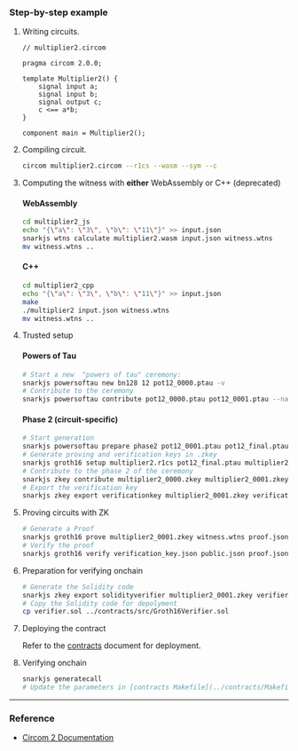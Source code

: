 ### Step-by-step example

1. Writing circuits.

    ``` circom
    // multiplier2.circom

    pragma circom 2.0.0;

    template Multiplier2() {
        signal input a;
        signal input b;
        signal output c;
        c <== a*b;
    }

    component main = Multiplier2();
    ```

2. Compiling circuit.
   
    ``` sh
    circom multiplier2.circom --r1cs --wasm --sym --c
    ```

3. Computing the witness with **either** WebAssembly or C++ (deprecated)

    #### WebAssembly

    ``` sh
    cd multiplier2_js
    echo "{\"a\": \"3\", \"b\": \"11\"}" >> input.json
    snarkjs wtns calculate multiplier2.wasm input.json witness.wtns
    mv witness.wtns ..
    ```

    #### C++

    ``` sh
    cd multiplier2_cpp
    echo "{\"a\": \"3\", \"b\": \"11\"}" >> input.json
    make
    ./multiplier2 input.json witness.wtns
    mv witness.wtns ..
    ```

4. Trusted setup

    #### Powers of Tau

    ``` sh
    # Start a new  "powers of tau" ceremony:
    snarkjs powersoftau new bn128 12 pot12_0000.ptau -v
    # Contribute to the ceremony
    snarkjs powersoftau contribute pot12_0000.ptau pot12_0001.ptau --name="First contribution" -v
    ```
    
    #### Phase 2 (circuit-specific)
    
    ``` sh
    # Start generation
    snarkjs powersoftau prepare phase2 pot12_0001.ptau pot12_final.ptau -v
    # Generate proving and verification keys in .zkey
    snarkjs groth16 setup multiplier2.r1cs pot12_final.ptau multiplier2_0000.zkey
    # Contribute to the phase 2 of the ceremony
    snarkjs zkey contribute multiplier2_0000.zkey multiplier2_0001.zkey --name="1st Contributor Name" -v
    # Export the verification key
    snarkjs zkey export verificationkey multiplier2_0001.zkey verification_key.json
    ```

5. Proving circuits with ZK

    ``` sh
    # Generate a Proof
    snarkjs groth16 prove multiplier2_0001.zkey witness.wtns proof.json public.json
    # Verify the proof
    snarkjs groth16 verify verification_key.json public.json proof.json
    ```

6. Preparation for verifying onchain

    ``` sh
    # Generate the Solidity code
    snarkjs zkey export solidityverifier multiplier2_0001.zkey verifier.sol
    # Copy the Solidity code for depolyment
    cp verifier.sol ../contracts/src/Groth16Verifier.sol
    ```

7. Deploying the contract

    Refer to the [contracts](../contracts/) document for deployment.

8. Verifying onchain

    ``` sh
    snarkjs generatecall
    # Update the parameters in [contracts Makefile](../contracts/Makefile) accordingly
    ```

---

### Reference
- [Circom 2 Documentation](https://docs.circom.io/getting-started/installation/)
